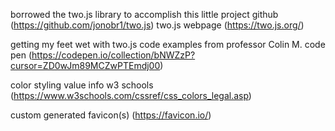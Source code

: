 borrowed the two.js library to accomplish this little project
github (https://github.com/jonobr1/two.js)
two.js webpage (https://two.js.org/)

getting my feet wet with two.js code examples from professor Colin M.
code pen (https://codepen.io/collection/bNWZzP?cursor=ZD0wJm89MCZwPTEmdj00)

color styling value info 
w3 schools (https://www.w3schools.com/cssref/css_colors_legal.asp)

custom generated favicon(s)
(https://favicon.io/)
